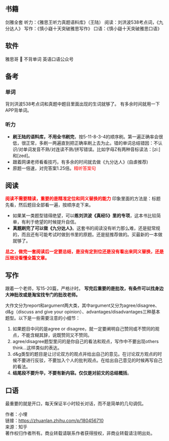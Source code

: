 ## 书籍

剑雅全套
听力：《雅思王听力真题语料库》（王陆）
阅读：刘洪波538考点词，《九分达人》
写作：《慎小嶷十天突破雅思写作》
口语：《慎小嶷十天突破雅思口语》

## 软件
雅思哥
🦆
不背单词
英语口语公众号

## 备考

### 单词
背刘洪波538考点词和真题中题目里面出现的生词就够了。
有多余时间就用一下APP背单词。

### 听力
+ **刷王陆的语料库，不用全书刷完**，按5-11-8-3-4的顺序刷。第一遍正确率会很低，很正常，多刷一两遍直到把正确率刷上去为止。错的单词总结错因：不认识/对单词发音不熟/对连读不熟/拼写错误。比如字母Z有两种音标读法：[zi:]和[zed]。
+ 跟着网课老师看看技巧，有多余的时间就去做《九分达人》(自虐推荐)
+ 原题一倍速，对完答案1.25倍。<font color="#ff0000">精听答案句</font>

## 阅读

<font color="#ff0000">**阅读不需要精读，重要的是精准定位和同义替换的能力**</font>
印象里面的方法是：标题先看，然后题目全部看一遍，按顺序走下来。
+ 如果某一类题型错得绝望，可以**练刘洪波《真经5》里的专项**，这本书比较简单，有利于绝望的时候提升自信。
+ **真题刷完了可以做《九分达人》**。这套书的阅读没有听力那么难，还是挺常规的，而且还有可能考试时做到书里的原题。还是挺推荐做的。买最新的一本做就够了。

<font color="#ff0000">**总之，做完一套阅读后一定要总结，是没有定到位还是没有看出来同义替换，还是压根没看懂全篇文章。**</font>

## 写作
跟着一个老师，写15-20篇，严格计时。
**写完后重要的是批改，有条件可以找身边大神批改或是淘宝找专门的批改老师。**

大作文分为report和argument两大类，其中argument又分为agree/disagree、d&g（discuss and give your opinion）、advantages/disadvantages三种基本题型。以下是一些需要注意的小细节：
1. 如果题目中问的是agree or disagree，就一定要阐明自己赞同或不赞同的观点，不能含糊其辞，说既赞同又不赞同。
2. agree/disagree题型里问的是你自己的看法和观点，写作中不要出现others think...这样类似的表达。
3. d&g类型的题目是让讨论双方的观点并给出自己的意见。在讨论双方观点的时候不要进行反驳，不要加入个人的批判观点。在给出自己意见的时候再写自己的看法。
4. **结尾段不要升华，不要有新内容。仅仅是对前文的总结概括**。


## 口语
最重要的就是开口，每天保证半小时较长对话，而不是简单的几句调侃。

  
  
作者：小埋  
链接：https://zhuanlan.zhihu.com/p/180456710  
来源：知乎  
著作权归作者所有。商业转载请联系作者获得授权，非商业转载请注明出处。

  
  
